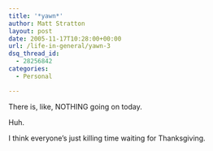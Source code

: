 ```yaml
---
title: '*yawn*'
author: Matt Stratton
layout: post
date: 2005-11-17T10:28:00+00:00
url: /life-in-general/yawn-3
dsq_thread_id:
  - 28256842
categories:
  - Personal

---
```

There is, like, NOTHING going on today.

Huh.

I think everyone&#8217;s just killing time waiting for Thanksgiving.